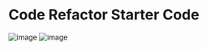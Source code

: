# Code Refactor Starter Code



![image](https://user-images.githubusercontent.com/119271255/206620827-79639182-ed74-4c82-933f-d93a2bdb24e3.png)
![image](https://user-images.githubusercontent.com/119271255/206620978-a47d08e6-81e5-45ae-ace7-0b546b3c5d7d.png)
